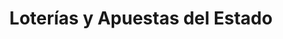 ---
title: "Loterías y Apuestas del Estado"
url: /getafe/loterias-y-apuestas-del-estado-avenida-de-las-ciudades/
shop: lotería
---